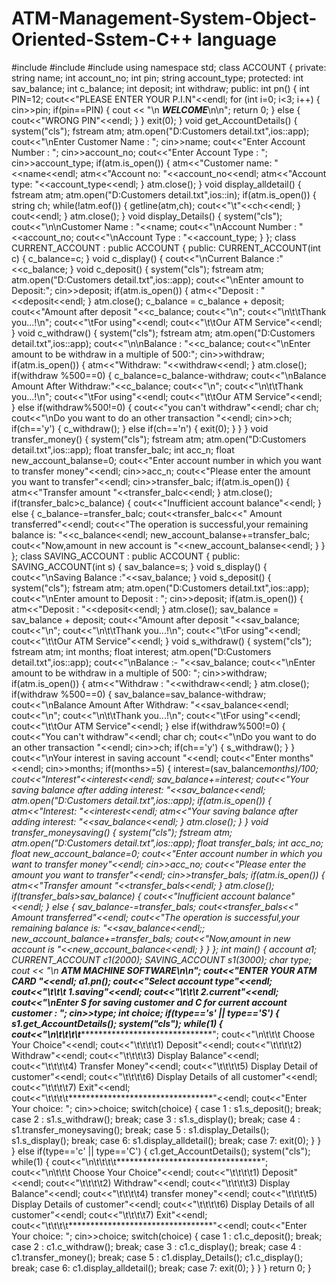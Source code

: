 # ATM-Management-System-Object-Oriented-Sstem-C++ language
#include<iostream>
#include<string>
#include<fstream>
using namespace std;
class ACCOUNT
{
private:
string name;
int account_no;
int pin;
string account_type;
protected:
int sav_balance;
int c_balance;
int deposit;
int withdraw;
public:
int pn()
{
int PIN=12;
cout<<"PLEASE ENTER YOUR P.I.N"<<endl;
for (int i=0; i<3; i++)
{
cin>>pin;
if(pin==PIN)
{
cout << "\n
*******************WELCOME*******************\n\n";
return 0;
}
else
{
cout<<"WRONG PIN"<<endl;
}
}
exit(0);
}
void get_AccountDetails()
{
system("cls");
fstream atm;
atm.open("D:Customers detail.txt",ios::app);
cout<<"\nEnter Customer Name : ";
cin>>name;
cout<<"Enter Account Number : ";
cin>>account_no;
cout<<"Enter Account Type : ";
cin>>account_type;
if(atm.is_open())
{
atm<<"Customer name: "<<name<<endl;
atm<<"Account no: "<<account_no<<endl;
atm<<"Account type: "<<account_type<<endl;
}
atm.close();
}
void display_alldetail()
{
fstream atm;
atm.open("D:Customers detail.txt",ios::in);
if(atm.is_open())
{
string ch;
while(!atm.eof())
{
getline(atm,ch);
cout<<"\t"<<ch<<endl;
}
cout<<endl;
}
atm.close();
}
void display_Details()
{
system("cls");
cout<<"\n\nCustomer Name : "<<name;
cout<<"\nAccount Number : "<<account_no;
cout<<"\nAccount Type : "<<account_type;
}
};
class CURRENT_ACCOUNT : public ACCOUNT
{
public:
CURRENT_ACCOUNT(int c)
{
c_balance=c;
}
void c_display()
{
cout<<"\nCurrent Balance :"<<c_balance;
}
void c_deposit()
{
system("cls");
fstream atm;
atm.open("D:Customers detail.txt",ios::app);
cout<<"\nEnter amount to Deposit:";
cin>>deposit;
if(atm.is_open())
{
atm<<"Deposit : "<<deposit<<endl;
}
atm.close();
c_balance = c_balance + deposit;
cout<<"Amount after deposit "<<c_balance;
cout<<"\n";
cout<<"\n\t\tThank you...!\n";
cout<<"\tFor using"<<endl;
cout<<"\t\tOur ATM Service"<<endl;
}
void c_withdraw()
{
system("cls");
fstream atm;
atm.open("D:Customers detail.txt",ios::app);
cout<<"\n\nBalance : "<<c_balance;
cout<<"\nEnter amount to be withdraw in a multiple of 500:";
cin>>withdraw;
if(atm.is_open())
{
atm<<"Withdraw: "<<withdraw<<endl;
}
atm.close();
if(withdraw %500==0)
{
c_balance=c_balance-withdraw;
cout<<"\nBalance Amount After Withdraw:"<<c_balance;
cout<<"\n";
cout<<"\n\t\tThank you...!\n";
cout<<"\tFor using"<<endl;
cout<<"\t\tOur ATM Service"<<endl;
}
else if(withdraw%500!=0)
{
cout<<"you can't withdraw"<<endl;
char ch;
cout<<"\nDo you want to do an other transaction "<<endl;
cin>>ch;
if(ch=='y')
{
c_withdraw();
}
else if(ch=='n')
{
exit(0);
}
}
}
void transfer_money()
{
system("cls");
fstream atm;
atm.open("D:Customers detail.txt",ios::app);
float transfer_balc;
int acc_n;
float new_account_balanse=0;
cout<<"Enter account number in which you want to transfer money"<<endl;
cin>>acc_n;
cout<<"Please enter the amount you want to transfer"<<endl;
cin>>transfer_balc;
if(atm.is_open())
{
atm<<"Transfer amount "<<transfer_balc<<endl;
}
atm.close();
if(transfer_balc>c_balance)
{
cout<<"Inufficient account balance"<<endl;
}
else
{
c_balance-=transfer_balc;
cout<<transfer_balc<<" Amount transferred"<<endl;
cout<<"The operation is successful,your remaining balance is: "<<c_balance<<endl;
new_account_balanse+=transfer_balc;
cout<<"Now,amount in new account is "<<new_account_balanse<<endl;
}
}
};
class SAVING_ACCOUNT : public ACCOUNT
{
public:
SAVING_ACCOUNT(int s)
{
sav_balance=s;
}
void s_display()
{
cout<<"\nSaving Balance :"<<sav_balance;
}
void s_deposit()
{
system("cls");
fstream atm;
atm.open("D:Customers detail.txt",ios::app);
cout<<"\nEnter amount to Deposit : ";
cin>>deposit;
if(atm.is_open())
{
atm<<"Deposit : "<<deposit<<endl;
}
atm.close();
sav_balance = sav_balance + deposit;
cout<<"Amount after deposit "<<sav_balance;
cout<<"\n";
cout<<"\n\t\tThank you...!\n";
cout<<"\tFor using"<<endl;
cout<<"\t\tOur ATM Service"<<endl;
}
void s_withdraw()
{
system("cls");
fstream atm;
int months;
float interest;
atm.open("D:Customers detail.txt",ios::app);
cout<<"\nBalance :- "<<sav_balance;
cout<<"\nEnter amount to be withdraw in a multiple of 500: ";
cin>>withdraw;
if(atm.is_open())
{
atm<<"Withdraw : "<<withdraw<<endl;
}
atm.close();
if(withdraw %500==0)
{
sav_balance=sav_balance-withdraw;
cout<<"\nBalance Amount After Withdraw: "<<sav_balance<<endl;
cout<<"\n";
cout<<"\n\t\tThank you...!\n";
cout<<"\tFor using"<<endl;
cout<<"\t\tOur ATM Service"<<endl;
}
else if(withdraw%500!=0)
{
cout<<"You can't withdraw"<<endl;
char ch;
cout<<"\nDo you want to do an other transaction "<<endl;
cin>>ch;
if(ch=='y')
{
s_withdraw();
}
}
cout<<"\nYour interest in saving account "<<endl;
cout<<"Enter months"<<endl;
cin>>months;
if(months>=5)
{
interest=(sav_balance*months)/100;
cout<<"Interest"<<interest<<endl;
sav_balance+=interest;
cout<<"Your saving balance after adding interest: "<<sav_balance<<endl;
atm.open("D:Customers detail.txt",ios::app);
if(atm.is_open())
{
atm<<"Interest: "<<interest<<endl;
atm<<"Your saving balance after adding interest: "<<sav_balance<<endl;
}
atm.close();
}
}
void transfer_moneysaving()
{
system("cls");
fstream atm;
atm.open("D:Customers detail.txt",ios::app);
float transfer_bals;
int acc_no;
float new_account_balance=0;
cout<<"Enter account number in which you want to transfer money"<<endl;
cin>>acc_no;
cout<<"Please enter the amount you want to transfer"<<endl;
cin>>transfer_bals;
if(atm.is_open())
{
atm<<"Transfer amount "<<transfer_bals<<endl;
}
atm.close();
if(transfer_bals>sav_balance)
{
cout<<"Inufficient account balance"<<endl;
}
else
{
sav_balance-=transfer_bals;
cout<<transfer_bals<<" Amount transferred"<<endl;
cout<<"The operation is successful,your remaining balance is: "<<sav_balance<<endl;;
new_account_balance+=transfer_bals;
cout<<"Now,amount in new account is "<<new_account_balance<<endl;
}
}
};
int main()
{
account a1;
CURRENT_ACCOUNT c1(2000);
SAVING_ACCOUNT s1(3000);
char type;
cout << "\n *****************************ATM MACHINE
SOFTWARE***************************\n\n";
cout<<"ENTER YOUR ATM CARD "<<endl;
a1.pn();
cout<<"Select account type"<<endl;
cout<<"\t\t\t 1.saving"<<endl;
cout<<"\t\t\t 2.current"<<endl;
cout<<"\nEnter S for saving customer and C for current account customer : ";
cin>>type;
int choice;
if(type=='s' || type=='S')
{
s1.get_AccountDetails();
system("cls");
while(1)
{
cout<<"\n\t\t\t\t*********************************";
cout<<"\n\t\t\t Choose Your Choice"<<endl;
cout<<"\t\t\t\t1) Deposit"<<endl;
cout<<"\t\t\t\t2) Withdraw"<<endl;
cout<<"\t\t\t\t3) Display Balance"<<endl;
cout<<"\t\t\t\t4) Transfer Money"<<endl;
cout<<"\t\t\t\t5) Display Detail of customer"<<endl;
cout<<"\t\t\t\t6) Display Details of all customer"<<endl;
cout<<"\t\t\t\t7) Exit"<<endl;
cout<<"\t\t\t\t*********************************"<<endl;
cout<<"Enter Your choice: ";
cin>>choice;
switch(choice)
{
case 1 :
s1.s_deposit();
break;
case 2 :
s1.s_withdraw();
break;
case 3 :
s1.s_display();
break;
case 4 :
s1.transfer_moneysaving();
break;
case 5 :
s1.display_Details();
s1.s_display();
break;
case 6:
s1.display_alldetail();
break;
case 7:
exit(0);
}
}
}
else if(type=='c' || type=='C')
{
c1.get_AccountDetails();
system("cls");
while(1)
{
cout<<"\n\t\t\t\t*********************************";
cout<<"\n\t\t\t Choose Your Choice"<<endl;
cout<<"\t\t\t\t1) Deposit"<<endl;
cout<<"\t\t\t\t2) Withdraw"<<endl;
cout<<"\t\t\t\t3) Display Balance"<<endl;
cout<<"\t\t\t\t4) transfer money"<<endl;
cout<<"\t\t\t\t5) Display Details of customer"<<endl;
cout<<"\t\t\t\t6) Display Details of all customer"<<endl;
cout<<"\t\t\t\t7) Exit"<<endl;
cout<<"\t\t\t\t*********************************"<<endl;
cout<<"Enter Your choice: ";
cin>>choice;
switch(choice)
{
case 1 :
c1.c_deposit();
break;
case 2 :
c1.c_withdraw();
break;
case 3 :
c1.c_display();
break;
case 4 :
c1.transfer_money();
break;
case 5 :
c1.display_Details();
c1.c_display();
break;
case 6:
c1.display_alldetail();
break;
case 7:
exit(0);
}
}
}
return 0;
}
